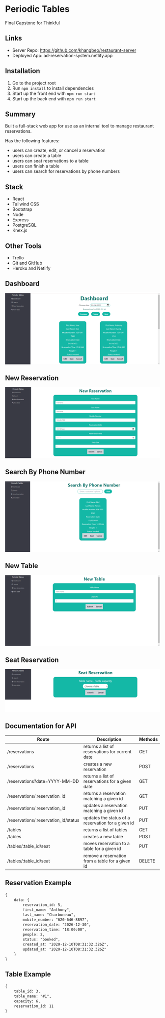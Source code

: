 # Periodic Tables
Final Capstone for Thinkful

## Links
* Server Repo: https://github.com/khangbeo/restaurant-server
* Deployed App: ad-reservation-system.netlify.app

## Installation
1. Go to the project root
2. Run `npm install` to install dependencies
3. Start up the front end with `npm run start`
4. Start up the back end with `npm run start`

## Summary
Built a full-stack web app for use as an internal tool to manage restaurant reservations.

Has the following features:
* users can create, edit, or cancel a reservation
* users can create a table
* users can seat reservations to a table
* users can finish a table
* users can search for reservations by phone numbers 

## Stack
* React
* Tailwind CSS
* Bootstrap
* Node
* Express
* PostgreSQL
* Knex.js

## Other Tools
* Trello
* Git and GitHub
* Heroku and Netlify

## Dashboard
![dashboard](/images/Dashboard.PNG)

## New Reservation
![new-reservation](/images/NewReservation.PNG)

## Search By Phone Number
![search-phone](/images/SearchPhone.PNG)

## New Table
![new-table](/images/NewTable.PNG)

## Seat Reservation
![seat-reservation](/images/SeatReservation.PNG)

## Documentation for API 
| Route                                | Description                                        | Methods |
| ------------------------------------ | -------------------------------------------------- | ------- |
| /reservations	                       | returns a list of reservations for current date    | GET     | 
| /reservations                        | creates a new reservation                          | POST    |  
| /reservations?date=YYYY-MM-DD        | returns a list of reservations for a given date    | GET     |
| /reservations/:reservation_id	       | returns a reservation matching a given id          | GET     |
| /reservations/:reservation_id	       | updates a reservation matching a given id          | PUT     |
| /reservations/:reservation_id/status | updates the status of a reservation for a given id | PUT     |
| /tables	                           | returns a list of tables                           | GET     |
| /tables	                           | creates a new table                                | POST    |
| /tables/:table_id/seat	           | moves reservation to a table for a given id        | PUT     |
| /tables/:table_id/seat	           | remove a reservation from a table for a given id   | DELETE  |


## Reservation Example
```
{
    data: {
        reservation_id: 5,
        first_name: "Anthony",
        last_name: "Charboneau",
        mobile_number: "620-646-8897",
        reservation_date: "2026-12-30",
        reservation_time: "18:00:00",
        people: 2,
        status: "booked",
        created_at: "2020-12-10T08:31:32.326Z",
        updated_at: "2020-12-10T08:31:32.326Z"
    }
}
```

## Table Example
```
{
    table_id: 3,
    table_name: "#1",
    capacity: 6,
    reservation_id: 11
}
```
